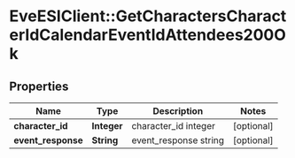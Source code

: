 # EveESIClient::GetCharactersCharacterIdCalendarEventIdAttendees200Ok

## Properties
Name | Type | Description | Notes
------------ | ------------- | ------------- | -------------
**character_id** | **Integer** | character_id integer | [optional] 
**event_response** | **String** | event_response string | [optional] 


